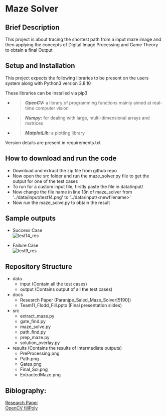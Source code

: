 # Maze Solver

## Brief Description
This project is about tracing the shortest path from a input maze image and then applying the concepts of Digital Image Processing and Game Theory to obtain a final Output


## Setup and Installation
This project expects the following libraries to be present on the users system along with Python3 version 3.8.10

These libraries can be installed via pip3

* > **_OpenCV:_** a library of programming functions mainly aimed at real-time computer vision <br>
* > **_Numpy:_** for dealing with large, multi-dimensional arrays and matrices <br>
* > **_MatplotLib:_** a plotting library

Version details are present in requirements.txt

## How to download and run the code
* Download and extract the zip file from github repo <br>
* Now open the src folder and run the maze_solver.py file to get the output for one of the test cases
* To run for a custom input file, firstly paste the file in data/input/
* Now change the file name in line 13n of maze_solver from '../data/input/test14.png' to '../data/input/\<newfilename\>'
* Now run the maze_solve.py to obtain the result

## Sample outputs
* Success Case <br>
![test14_res](https://user-images.githubusercontent.com/82945846/204342411-28a68916-11d2-4cde-ae3d-a22eebf961c9.png) <br>

* Failure Case <br>
![test9_res](https://user-images.githubusercontent.com/82945846/204343034-d9407109-585c-4b07-ab11-4a72b1d9c900.png)

## Repository Structure
* data
  * input (Contain all the test cases)
  * output (Contains output of all the test cases)
* docs
  * Research Paper (Paranjpe_Saied_Maze_Solver[5190])
  * Team11_Flodd_Fill.pptx (Final presentation slides)
* src
  * extract_maze.py
  * gate_find.py
  * maze_solve.py
  * path_find.py
  * prep_maze.py
  * solution_overlay.py
* results (Contains the results of intermediate outputs)
  * PreProcessing.png
  * Path.png
  * Gates.png
  * Final_Sol.png
  * ExtractedMaze.png
 

## Biblography:
[Research Paper](https://stacks.stanford.edu/file/druid:yt916dh6570/Paranjpe_Saied_Maze_Solver.pdf) <br>
[OpenCV fillPoly](https://docs.opencv.org/4.x/d6/d6e/group__imgproc__draw.html#ga311160e71d37e3b795324d097cb3a7dc)
